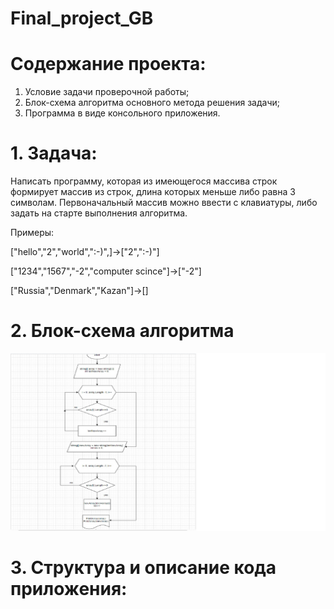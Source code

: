 # Final_project_GB

# Содержание проекта:

1. Условие задачи проверочной работы;
2. Блок-схема алгоритма основного метода решения задачи;
3. Программа в виде консольного приложения.



# 1. Задача:
Написать программу, которая из имеющегося массива строк формирует массив из строк, длина которых меньше либо равна 3 символам. Первоначальный массив можно ввести с клавиатуры, либо задать на старте выполнения алгоритма.

Примеры:

["hello","2","world",":-)",]->["2",":-)"]

["1234","1567","-2","computer scince"]->["-2"]

["Russia","Denmark","Kazan"]->[]

# 2. Блок-схема алгоритма

![](block_diagram.jpg)
# 3. Структура и описание кода приложения:





